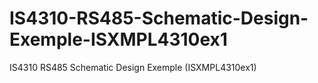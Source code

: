 # IS4310-RS485-Schematic-Design-Exemple-ISXMPL4310ex1
IS4310 RS485 Schematic Design Exemple (ISXMPL4310ex1)
